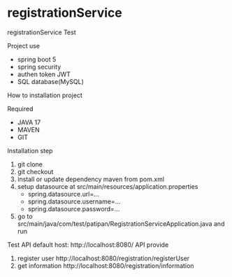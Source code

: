 # registrationService
registrationService Test 

Project use
 - spring boot 5
 - spring security
 - authen token JWT
 - SQL database(MySQL)

How to installation project

Required
- JAVA 17
- MAVEN
- GIT 

Installation step
1. git clone 
2. git checkout 
3. install or update dependency maven from pom.xml
4. setup datasource at src/main/resources/application.properties
   - spring.datasource.url=...
   - spring.datasource.username=...
   - spring.datasource.password=...
5. go to src/main/java/com/test/patipan/RegistrationServiceApplication.java and run 

Test API 
default host:  http://localhost:8080/
API provide
1. register user http://localhost:8080/registration/registerUser
2. get information http://localhost:8080/registration/information

